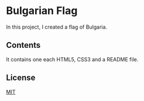 # Bulgarian Flag 

In this project, I created a flag of Bulgaria.

## Contents

It contains one each HTML5, CSS3 and a README file. 

## License
[MIT](https://opensource.org/license/mit)